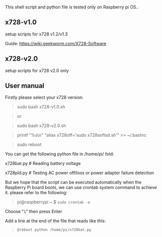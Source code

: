 This shell script and python file is tested only on Raspberry pi OS..
## x728-v1.0
setup scripts for x728 v1.2/v1.3

Guide: https://wiki.geekworm.com/X728-Software

## x728-v2.0
setup scripts for x728 v2.0 only

## User manual
Firstly please select your x728 version.
>sudo bash x728-v1.0.sh

> or

>sudo bash x728-v2.0.sh

>printf "%s\n" "alias x728off='sudo x728softsd.sh'" >> ~/.bashrc

>sudo reboot

You can get the following python file in /home/pi/ fold:

 x728bat.py # Reading battery voltage

 x728pld.py # Testing AC power off/loss or power adapter failure detection

But we hope that the script can be executed automatically when the Raspberry Pi board boots, we can use crontab system command to achieve it. please refer to the following:

>pi@raspberrypi ~ $  `sudo crontab -e`

 Choose "`1`" then press Enter

 Add a line at the end of the file that reads like this:

>`@reboot python /home/pi/x728bat.py`


